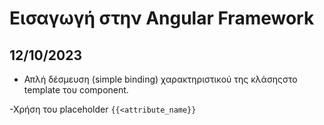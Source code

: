 # Εισαγωγή στην Angular Framework

## 12/10/2023

- Απλή δέσμευση (simple binding) χαρακτηριστικού της κλάσηςστο template του component. 

-Χρήση του placeholder `{{<attribute_name}}`